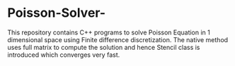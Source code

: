 # Poisson-Solver-
This repository contains C++ programs to solve Poisson Equation in 1 dimensional space using Finite difference discretization. The native method uses full matrix to compute the solution and hence Stencil class is introduced which converges very fast. 
